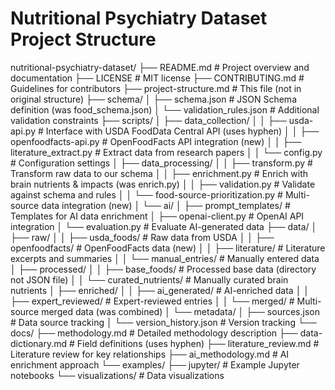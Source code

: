 # Nutritional Psychiatry Dataset Project Structure

nutritional-psychiatry-dataset/
├── README.md                       # Project overview and documentation
├── LICENSE                         # MIT license
├── CONTRIBUTING.md                 # Guidelines for contributors
├── project-structure.md            # This file (not in original structure)
├── schema/
│   ├── schema.json                 # JSON Schema definition (was food_schema.json)
│   └── validation_rules.json       # Additional validation constraints
├── scripts/
│   ├── data_collection/
│   │   ├── usda-api.py             # Interface with USDA FoodData Central API (uses hyphen)
│   │   ├── openfoodfacts-api.py    # OpenFoodFacts API integration (new)
│   │   ├── literature_extract.py   # Extract data from research papers
│   │   └── config.py               # Configuration settings
│   ├── data_processing/
│   │   ├── transform.py            # Transform raw data to our schema
│   │   ├── enrichment.py           # Enrich with brain nutrients & impacts (was enrich.py)
│   │   ├── validation.py           # Validate against schema and rules
│   │   └── food-source-prioritization.py # Multi-source data integration (new)
│   └── ai/
│       ├── prompt_templates/        # Templates for AI data enrichment
│       ├── openai-client.py         # OpenAI API integration
│       └── evaluation.py            # Evaluate AI-generated data
├── data/
│   ├── raw/
│   │   ├── usda_foods/              # Raw data from USDA
│   │   ├── openfoodfacts/           # OpenFoodFacts data (new)
│   │   ├── literature/              # Literature excerpts and summaries
│   │   └── manual_entries/          # Manually entered data
│   ├── processed/
│   │   ├── base_foods/              # Processed base data (directory not JSON file)
│   │   └── curated_nutrients/       # Manually curated brain nutrients
│   ├── enriched/
│   │   ├── ai_generated/            # AI-enriched data
│   │   ├── expert_reviewed/         # Expert-reviewed entries
│   │   └── merged/                  # Multi-source merged data (was combined)
│   └── metadata/
│       ├── sources.json             # Data source tracking
│       └── version_history.json     # Version tracking
└── docs/
    ├── methodology.md               # Detailed methodology description
    ├── data-dictionary.md           # Field definitions (uses hyphen)
    ├── literature_review.md         # Literature review for key relationships
    ├── ai_methodology.md            # AI enrichment approach
    └── examples/
        ├── jupyter/                 # Example Jupyter notebooks
        └── visualizations/          # Data visualizations